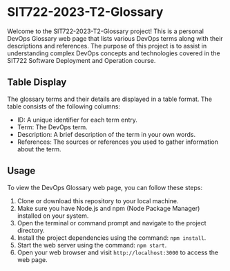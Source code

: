 # SIT722-2023-T2-Glossary

Welcome to the SIT722-2023-T2-Glossary project! This is a personal DevOps Glossary web page that lists various DevOps terms along with their descriptions and references. The purpose of this project is to assist in understanding complex DevOps concepts and technologies covered in the SIT722 Software Deployment and Operation course.

## Table Display

The glossary terms and their details are displayed in a table format. The table consists of the following columns:

- ID: A unique identifier for each term entry.
- Term: The DevOps term.
- Description: A brief description of the term in your own words.
- References: The sources or references you used to gather information about the term.

## Usage

To view the DevOps Glossary web page, you can follow these steps:

1. Clone or download this repository to your local machine.
2. Make sure you have Node.js and npm (Node Package Manager) installed on your system.
3. Open the terminal or command prompt and navigate to the project directory.
4. Install the project dependencies using the command: `npm install`.
5. Start the web server using the command: `npm start`.
6. Open your web browser and visit `http://localhost:3000` to access the web page.
